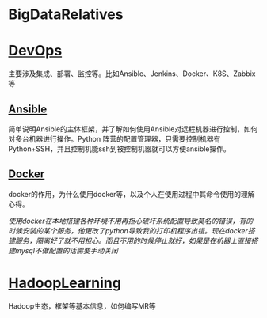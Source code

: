 # BigDataRelatives

# [DevOps](DevOps/README.md)

主要涉及集成、部署、监控等。比如Ansible、Jenkins、Docker、K8S、Zabbix等

## [Ansible](DevOps/Ansible/README.md)

简单说明Ansible的主体框架，并了解如何使用Ansible对远程机器进行控制，如何对多台机器进行操作。Python 阵营的配置管理器，只需要控制机器有Python+SSH，并且控制机能ssh到被控制机器就可以方便ansible操作。

## [Docker](DevOps/Docker/README.md)

docker的作用，为什么使用docker等，以及个人在使用过程中其命令使用的理解心得。

*使用docker在本地搭建各种环境不用再担心破坏系统配置导致莫名的错误，有的时候安装的某个服务，他更改了python导致我的打印机程序出错。现在docker搭建服务，隔离好了就不用担心。而且不用的时候停止就好，如果是在机器上直接搭建mysql不做配置的话需要手动关闭*

# [HadoopLearning](HadoopLearning/README.md)

Hadoop生态，框架等基本信息，如何编写MR等
